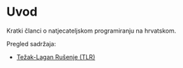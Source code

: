 # Uvod
Kratki članci o natjecateljskom programiranju na hrvatskom.
  
Pregled sadržaja:
* [Težak-Lagan Rušenje (TLR)](https://crompetative.github.io/blog/g/tezak-lagan_rusenje "Težak-lagan rušenje stabla")
